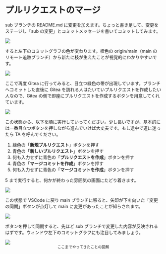 # プルリクエストのマージ

sub ブランチの README.md に変更を加えます。ちょっと書き足して、変更をステージし「sub の変更」とコミットメッセージを書いてコミットしてみます。

![](https://md.trap.jp/uploads/upload_8951eff842715962edeba4d17258f8b3.png)

すると左下のコミットグラフの色が変わります。橙色の origin/main（main のリモート追跡ブランチ）から新たに枝が生えたことが視覚的にわかりやすいです。

![](https://md.trap.jp/uploads/upload_7c97acdb362da12cf9269f208676bebc.png)

ここで再度 Gitea に行ってみると、目立つ緑色の帯が出現しています。ブランチへコミットした直後に Gitea を訪れる人はたいていプルリクエストを作成したい人なので、Gitea の側で即座にプルリクエストを作成するボタンを用意してくれています。

![](https://md.trap.jp/uploads/upload_a6d7b6743b67daf7537b96c0c0a751d6.png)

この状態から、以下を順に実行していってください。少し長いですが、基本的には一番目立つボタンを押しながら進んでいけば大丈夫です。もし途中で道に迷ったら TA を呼んでください。

1. 緑色の「**新規プルリクエスト**」ボタンを押す
2. 青色の「**新しいプルリクエスト**」ボタンを押す
3. 何も入力せずに青色の「**プルリクエストを作成**」ボタンを押す
4. 青色の「**マージコミットを作成**」ボタンを押す
5. 何も入力せずに青色の「**マージコミットを作成**」ボタンを押す

5 まで実行すると、何かが終わった雰囲気の画面にたどり着きます。

![](https://md.trap.jp/uploads/upload_bfe8e092febe280c0942aa924cf803ab.png)

この状態で VSCode に戻り main ブランチに移ると、矢印が下を向いた「変更の同期」ボタンが点灯して main に変更があったことが知らされます。

![](https://md.trap.jp/uploads/upload_786315a5011ee6333301182d8c55f239.png)

ボタンを押して同期すると、先ほど sub ブランチで変更した内容が反映されるはずです。ウィンドウ左下のコミットグラフにも注目してみましょう。

![](https://md.trap.jp/uploads/upload_86c55ea931d1a34eba863d63260cb419.png)
<p style="font-size: 12px; text-align: center; margin: -16px 0 20px 0">ここまでやってきたことの図解</p>